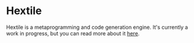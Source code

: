 # Hextile

Hextile is a metaprogramming and code generation engine. It's currently a work in progress, but you can read more about it [here](https://docs.google.com/document/d/1JBTnwz5bc6FL3k4XSDUaYFE8Mi1K8TIKBOgNdhL33Rk/edit?usp=sharing).